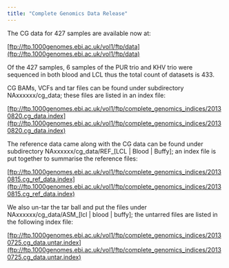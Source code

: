 ```yaml
---
title: "Complete Genomics Data Release"
---
```

                    
The CG data for 427 samples are available now at:

[ftp://ftp.1000genomes.ebi.ac.uk/vol1/ftp/data](ftp://ftp.1000genomes.ebi.ac.uk/vol1/ftp/data)

Of the 427 samples, 6 samples of the PUR trio and KHV trio were sequenced in both blood and LCL thus the total count of datasets is 433.

CG BAMs, VCFs and tar files can be found under subdirectory NAxxxxxx/cg_data; these files are listed in an index file:

[ftp://ftp.1000genomes.ebi.ac.uk/vol1/ftp/complete_genomics_indices/20130820.cg_data.index](ftp://ftp.1000genomes.ebi.ac.uk/vol1/ftp/complete_genomics_indices/20130820.cg_data.index)

The reference data came along with the CG data can be found under subdirectory NAxxxxxx/cg_data/REF_[LCL | Blood | Buffy]; an index file is put together to summarise the reference files:

[ftp://ftp.1000genomes.ebi.ac.uk/vol1/ftp/complete_genomics_indices/20130815.cg_ref_data.index](ftp://ftp.1000genomes.ebi.ac.uk/vol1/ftp/complete_genomics_indices/20130815.cg_ref_data.index)

We also un-tar the tar ball and put the files under NAxxxxxx/cg_data/ASM_[lcl | blood | buffy]; the untarred files are listed in the following index file:

[ftp://ftp.1000genomes.ebi.ac.uk/vol1/ftp/complete_genomics_indices/20130725.cg_data.untar.index](ftp://ftp.1000genomes.ebi.ac.uk/vol1/ftp/complete_genomics_indices/20130725.cg_data.untar.index)
